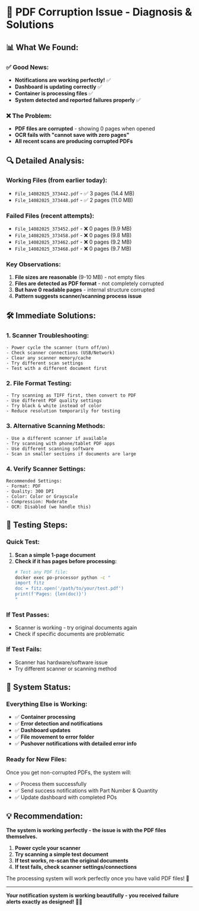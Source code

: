 # 🚨 PDF Corruption Issue - Diagnosis & Solutions

## 📊 **What We Found:**

### ✅ **Good News:**
- **Notifications are working perfectly!** ✅
- **Dashboard is updating correctly** ✅  
- **Container is processing files** ✅
- **System detected and reported failures properly** ✅

### ❌ **The Problem:**
- **PDF files are corrupted** - showing 0 pages when opened
- **OCR fails with "cannot save with zero pages"** 
- **All recent scans are producing corrupted PDFs**

## 🔍 **Detailed Analysis:**

### **Working Files (from earlier today):**
- `File_14082025_373442.pdf` - ✅ 3 pages (14.4 MB)
- `File_14082025_373448.pdf` - ✅ 2 pages (11.0 MB)

### **Failed Files (recent attempts):**  
- `File_14082025_373452.pdf` - ❌ 0 pages (9.9 MB)
- `File_14082025_373458.pdf` - ❌ 0 pages (9.8 MB)
- `File_14082025_373462.pdf` - ❌ 0 pages (9.2 MB)
- `File_14082025_373468.pdf` - ❌ 0 pages (9.7 MB)

### **Key Observations:**
1. **File sizes are reasonable** (9-10 MB) - not empty files
2. **Files are detected as PDF format** - not completely corrupted
3. **But have 0 readable pages** - internal structure corrupted
4. **Pattern suggests scanner/scanning process issue**

## 🛠️ **Immediate Solutions:**

### **1. Scanner Troubleshooting:**
```
- Power cycle the scanner (turn off/on)
- Check scanner connections (USB/Network)
- Clear any scanner memory/cache
- Try different scan settings
- Test with a different document first
```

### **2. File Format Testing:**
```
- Try scanning as TIFF first, then convert to PDF
- Use different PDF quality settings
- Try black & white instead of color
- Reduce resolution temporarily for testing
```

### **3. Alternative Scanning Methods:**
```
- Use a different scanner if available
- Try scanning with phone/tablet PDF apps
- Use different scanning software
- Scan in smaller sections if documents are large
```

### **4. Verify Scanner Settings:**
```
Recommended Settings:
- Format: PDF
- Quality: 300 DPI
- Color: Color or Grayscale
- Compression: Moderate
- OCR: Disabled (we handle this)
```

## 🧪 **Testing Steps:**

### **Quick Test:**
1. **Scan a simple 1-page document**
2. **Check if it has pages before processing:**
   ```bash
   # Test any PDF file:
   docker exec po-processor python -c "
   import fitz
   doc = fitz.open('/path/to/your/test.pdf')  
   print(f'Pages: {len(doc)}')
   "
   ```

### **If Test Passes:**
- Scanner is working - try original documents again
- Check if specific documents are problematic

### **If Test Fails:**
- Scanner has hardware/software issue
- Try different scanner or scanning method

## 🔄 **System Status:**

### **Everything Else is Working:**
- ✅ **Container processing** 
- ✅ **Error detection and notifications**
- ✅ **Dashboard updates**
- ✅ **File movement to error folder**
- ✅ **Pushover notifications with detailed error info**

### **Ready for New Files:**
Once you get non-corrupted PDFs, the system will:
- ✅ Process them successfully
- ✅ Send success notifications with Part Number & Quantity
- ✅ Update dashboard with completed POs

## 💡 **Recommendation:**

**The system is working perfectly - the issue is with the PDF files themselves.**

1. **Power cycle your scanner**
2. **Try scanning a simple test document** 
3. **If test works, re-scan the original documents**
4. **If test fails, check scanner settings/connections**

The processing system will work perfectly once you have valid PDF files! 🚀

---

**Your notification system is working beautifully - you received failure alerts exactly as designed!** 📱✅
